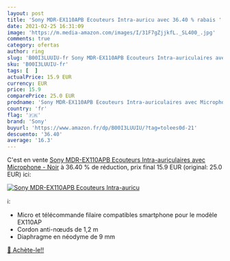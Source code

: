 ```yaml
---
layout: post
title: 'Sony MDR-EX110APB Ecouteurs Intra-auricu avec 36.40 % rabais '
date: 2021-02-25 16:31:09
image: 'https://m.media-amazon.com/images/I/31F7gZjjkfL._SL400_.jpg'
comments: true
category: ofertas
author: ring
slug: 'B00I3LUUIU-fr Sony MDR-EX110APB Ecouteurs Intra-auriculaires avec...'
sku: 'B00I3LUUIU-fr'
tags: [  ]
actualPrice: 15.9 EUR
currency: EUR
price: 15.9
comparePrice: 25.0 EUR
prodname: 'Sony MDR-EX110APB Ecouteurs Intra-auriculaires avec Microphone - Noir'
country: 'fr'
flag: '🇫🇷'
brand: 'Sony'
buyurl: 'https://www.amazon.fr/dp/B00I3LUUIU/?tag=tolees0d-21'
descuento: '36.40'
average: '16.3'
---
```


C'est en vente [Sony MDR-EX110APB Ecouteurs Intra-auriculaires avec Microphone - Noir](https://www.amazon.fr/dp/B00I3LUUIU/?tag=tolees0d-21)  à  36.40 % de réduction, prix final  15.9 EUR (original: 25.0 EUR) ici:

[![Sony MDR-EX110APB Ecouteurs Intra-auricu](https://m.media-amazon.com/images/I/31F7gZjjkfL._SL400_.jpg)](https://www.amazon.fr/dp/B00I3LUUIU/?tag=tolees0d-21)

ℹ️:

- Micro et télécommande filaire compatibles smartphone pour le modèle EX110AP
- Cordon anti-nœuds de 1,2 m
- Diaphragme en néodyme de 9 mm

[🛒 Achète-le!!](https://www.amazon.fr/dp/B00I3LUUIU/?tag=tolees0d-21)
